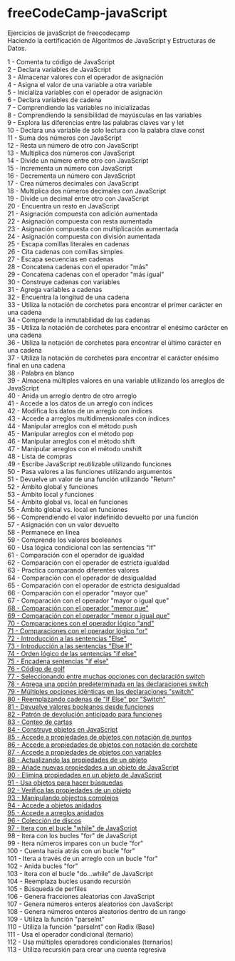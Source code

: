 # freeCodeCamp-javaScript
Ejercicios de javaScript de freecodecamp <br>
Haciendo la certificación de Algoritmos de JavaScript y Estructuras de Datos. <br>

1	-	Comenta tu código de JavaScript <br>
2	-	Declara variables de JavaScript <br>
3	-	Almacenar valores con el operador de asignación <br>
4	-	Asigna el valor de una variable a otra variable <br>
5	-	Inicializa variables con el operador de asignación <br>
6	-	Declara variables de cadena <br>
7	-	Comprendiendo las variables no inicializadas <br>
8	-	Comprendiendo la sensibilidad de mayúsculas en las variables <br>
9	-	Explora las diferencias entre las palabras claves var y let <br>
10	-	Declara una variable de solo lectura con la palabra clave const <br>
11	-	Suma dos números con JavaScript <br>
12	-	Resta un número de otro con JavaScript <br>
13	-	Multiplica dos números con JavaScript <br>
14	-	Divide un número entre otro con JavaScript <br>
15	-	Incrementa un número con JavaScript <br>
16	-	Decrementa un número con JavaScript <br>
17	-	Crea números decimales con JavaScript <br>
18	-	Multiplica dos números decimales con JavaScript <br>
19	-	Divide un decimal entre otro con JavaScript <br>
20	-	Encuentra un resto en JavaScript <br>
21	-	Asignación compuesta con adición aumentada <br>
22	-	Asignación compuesta con resta aumentada <br>
23	-	Asignación compuesta con multiplicación aumentada <br>
24	-	Asignación compuesta con división aumentada <br>
25	-	Escapa comillas literales en cadenas <br>
26	-	Cita cadenas con comillas simples <br>
27	-	Escapa secuencias en cadenas <br>
28	-	Concatena cadenas con el operador "más" <br>
29	-	Concatena cadenas con el operador "más igual" <br>
30	-	Construye cadenas con variables <br>
31	-	Agrega variables a cadenas <br>
32	-	Encuentra la longitud de una cadena <br>
33	-	Utiliza la notación de corchetes para encontrar el primer carácter en una cadena <br>
34	-	Comprende la inmutabilidad de las cadenas <br>
35	-	Utiliza la notación de corchetes para encontrar el enésimo carácter en una cadena <br>
36	-	Utiliza la notación de corchetes para encontrar el último carácter en una cadena <br>
37	-	Utiliza la notación de corchetes para encontrar el carácter enésimo final en una cadena <br>
38	-	Palabra en blanco <br>
39	-	Almacena múltiples valores en una variable utilizando los arreglos de JavaScript <br>
40	-	Anida un arreglo dentro de otro arreglo <br>
41	-	Accede a los datos de un arreglo con índices <br>
42	-	Modifica los datos de un arreglo con índices <br>
43	-	Accede a arreglos multidimensionales con índices <br>
44	-	Manipular arreglos con el método push <br>
45	-	Manipular arreglos con el método pop <br>
46	-	Manipular arreglos con el método shift <br>
47	-	Manipular arreglos con el método unshift <br>
48	-	Lista de compras <br>
49	-	Escribe JavaScript reutilizable utilizando funciones <br>
50	-	Pasa valores a las funciones utilizando argumentos <br>
51	-	Devuelve un valor de una función utilizando "Return" <br>
52	-	Ámbito global y funciones <br>
53	-	Ámbito local y funciones <br>
54	-	Ámbito global vs. local en funciones <br>
55	-	Ámbito global vs. local en funciones <br>
56	-	Comprendiendo el valor indefinido devuelto por una función <br>
57	-	Asignación con un valor devuelto <br>
58	-	Permanece en línea <br>
59	-	Comprende los valores booleanos <br>
60	-	Usa lógica condicional con las sentencias "If" <br>
61	-	Comparación con el operador de igualdad <br>
62	-	Comparación con el operador de estricta igualdad <br>
63	-	Practica comparando diferentes valores <br>
64	-	Comparación con el operador de desigualdad <br>
65	-	Comparación con el operador de estricta desigualdad <br>
66	-	Comparación con el operador "mayor que" <br>
67	-	Comparación con el operador "mayor o igual que" <br>
<a href="https://github.com/oswaldodomingo/freeCodeCamp-javaScript/blob/main/Ejercicio066.html">68	-	Comparación con el operador "menor que"</a> <br>
<a href="https://github.com/oswaldodomingo/freeCodeCamp-javaScript/blob/main/Ejercicio067.html">69	-	Comparación con el operador "menor o igual que"</a> <br>
<a href="https://github.com/oswaldodomingo/freeCodeCamp-javaScript/blob/main/Ejercicio068.html">70	-	Comparaciones con el operador lógico "and"</a> <br>
<a href="https://github.com/oswaldodomingo/freeCodeCamp-javaScript/blob/main/Ejercicio071.html">71	-	Comparaciones con el operador lógico "or"</a> <br>
<a href="https://github.com/oswaldodomingo/freeCodeCamp-javaScript/blob/main/Ejercicio072.html">72	-	Introducción a las sentencias "Else"</a> <br>
<a href="https://github.com/oswaldodomingo/freeCodeCamp-javaScript/blob/main/Ejercicio073.html">73	-	Introducción a las sentencias "Else If" </a><br>
<a href="https://github.com/oswaldodomingo/freeCodeCamp-javaScript/blob/main/Ejercicio074.html">74	-	Orden lógico de las sentencias "if else" </a><br>
<a href="https://github.com/oswaldodomingo/freeCodeCamp-javaScript/blob/main/Ejercicio075.html">75	-	Encadena sentencias "if else" </a><br>
<a href="https://github.com/oswaldodomingo/freeCodeCamp-javaScript/blob/main/Ejercicio076.html">76	-	Código de golf </a><br>
<a href="https://github.com/oswaldodomingo/freeCodeCamp-javaScript/blob/main/Ejercicio077.html">77	-	Seleccionando entre muchas opciones con declaración switch </a><br>
<a href="https://github.com/oswaldodomingo/freeCodeCamp-javaScript/blob/main/Ejercicio078.html">78	-	Agrega una opción predeterminada en las declaraciones switch </a> <br>
<a href="https://github.com/oswaldodomingo/freeCodeCamp-javaScript/blob/main/Ejercicio079.html">79	-	Múltiples opciones idénticas en las declaraciones "switch" </a><br>
<a href="https://github.com/oswaldodomingo/freeCodeCamp-javaScript/blob/main/Ejercicio080.html">80	-	Reemplazando cadenas de "If Else" por "Switch" </a><br>
<a href="https://github.com/oswaldodomingo/freeCodeCamp-javaScript/blob/main/Ejercicio081.html">81	-	Devuelve valores booleanos desde funciones </a><br>
<a href="https://github.com/oswaldodomingo/freeCodeCamp-javaScript/blob/main/Ejercicio082.html">82	-	Patrón de devolución anticipado para funciones </a><br>
<a href="https://github.com/oswaldodomingo/freeCodeCamp-javaScript/blob/main/Ejercicio083.html">83	-	Conteo de cartas </a><br>
<a href="https://github.com/oswaldodomingo/freeCodeCamp-javaScript/blob/main/Ejercicio084.html">84	-	Construye objetos en JavaScript </a><br>
<a href="https://github.com/oswaldodomingo/freeCodeCamp-javaScript/blob/main/Ejercicio085.html">85	-	Accede a propiedades de objetos con notación de puntos </a> <br>
<a href="https://github.com/oswaldodomingo/freeCodeCamp-javaScript/blob/main/Ejercicio086.html">86	-	Accede a propiedades de objetos con notación de corchete </a> <br>
<a href="https://github.com/oswaldodomingo/freeCodeCamp-javaScript/blob/main/Ejercicio087.html">87	-	Accede a propiedades de objetos con variables </a> <br>
<a href="https://github.com/oswaldodomingo/freeCodeCamp-javaScript/blob/main/Ejercicio088.html">88	-	Actualizando las propiedades de un objeto </a> <br>
<a href="https://github.com/oswaldodomingo/freeCodeCamp-javaScript/blob/main/Ejercicio089.html">89	-	Añade nuevas propiedades a un objeto de JavaScript </a> <br>
<a href="https://github.com/oswaldodomingo/freeCodeCamp-javaScript/blob/main/Ejercicio090.html">90	-	Elimina propiedades en un objeto de JavaScript </a> <br>
<a href="https://github.com/oswaldodomingo/freeCodeCamp-javaScript/blob/main/Ejercicio091.html">91	-	Usa objetos para hacer búsquedas </a> <br>
<a href="https://github.com/oswaldodomingo/freeCodeCamp-javaScript/blob/main/Ejercicio092.html">92	-	Verifica las propiedades de un objeto </a><br>
<a href="https://github.com/oswaldodomingo/freeCodeCamp-javaScript/blob/main/Ejercicio093.html">93	-	Manipulando objectos complejos </a><br>
<a href="https://github.com/oswaldodomingo/freeCodeCamp-javaScript/blob/main/Ejercicio094.html">94	-	Accede a objetos anidados </a><br>
<a href="https://github.com/oswaldodomingo/freeCodeCamp-javaScript/blob/main/Ejercicio095.html">95	-	Accede a arreglos anidados </a><br>
<a href="https://github.com/oswaldodomingo/freeCodeCamp-javaScript/blob/main/Ejercicio096.html">96	-	Colección de discos </a><br>
<a href="https://github.com/oswaldodomingo/freeCodeCamp-javaScript/blob/main/Ejercicio097.html">97	-	Itera con el bucle "while" de JavaScript </a><br>
98	-	Itera con los bucles "for" de JavaScript <br>
99	-	Itera números impares con un bucle "for" <br>
100	-	Cuenta hacia atrás con un bucle "for" <br>
101	-	Itera a través de un arreglo con un bucle "for" <br>
102	-	Anida bucles "for" <br>
103	-	Itera con el bucle "do...while" de JavaScript <br>
104	-	Reemplaza bucles usando recursión <br>
105	-	Búsqueda de perfiles <br>
106	-	Genera fracciones aleatorias con JavaScript <br>
107	-	Genera números enteros aleatorios con JavaScript <br>
108	-	Genera números enteros aleatorios dentro de un rango <br>
109	-	Utiliza la función "parseInt" <br>
110	-	Utiliza la función "parseInt" con Radix (Base) <br>
111	-	Usa el operador condicional (ternario) <br>
112	-	Usa múltiples operadores condicionales (ternarios) <br>
113	-	Utiliza recursión para crear una cuenta regresiva <br>

